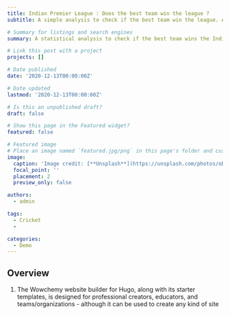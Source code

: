 ```yaml
---
title: Indian Premier League : Does the best team win the league ?
subtitle: A simple analysis to check if the best team win the league. Analysis indicates a rather surprising result.

# Summary for listings and search engines
summary: A statistical analysis to check if the best team wins the Indian Premier league.

# Link this post with a project
projects: []

# Date published
date: '2020-12-13T00:00:00Z'

# Date updated
lastmod: '2020-12-13T00:00:00Z'

# Is this an unpublished draft?
draft: false

# Show this page in the Featured widget?
featured: false

# Featured image
# Place an image named `featured.jpg/png` in this page's folder and customize its options here.
image:
  caption: 'Image credit: [**Unsplash**](https://unsplash.com/photos/oDs_AxeR5g4)'
  focal_point: ''
  placement: 2
  preview_only: false

authors:
  - admin

tags:
  - Cricket
  - 

categories:
  - Demo
---
```


## Overview

1. The Wowchemy website builder for Hugo, along with its starter templates, is designed for professional creators, educators, and teams/organizations - although it can be used to create any kind of site
